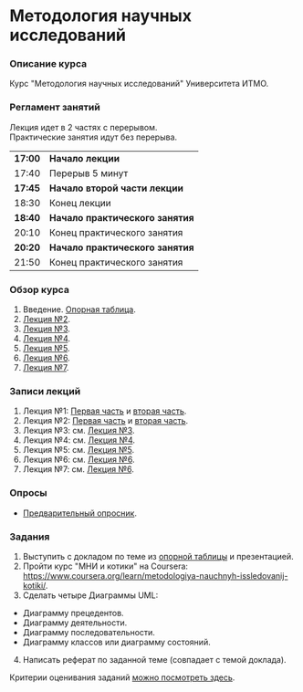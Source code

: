 # Методология научных исследований           
### Описание курса

Курс "Методология научных исследований" Университета ИТМО.


### Регламент занятий

Лекция идет в 2 частях с перерывом.    
Практические занятия идут без перерыва.
           
|||
|---|---|
|**17:00**|**Начало лекции**|      
|17:40|Перерыв 5 минут| 
|**17:45**|**Начало второй части лекции**|      
|18:30|Конец лекции|       
|**18:40**|**Начало практического занятия**|      
|20:10|Конец практического занятия| 
|**20:20**|**Начало практического занятия**|      
|21:50|Конец практического занятия|     
   

### Обзор курса
1. Введение. [Опорная таблица](https://docs.google.com/spreadsheets/d/1esUGNvziQveAX_jJ41M6-TA5O0jOCthemr3i8-suitw/edit#gid=0).     
2. [Лекция №2](https://github.com/iradche/Research-Methodology/blob/main/lectures/Lecture02_ITMO_RM.pdf).    
3. [Лекция №3](https://github.com/iradche/Research-Methodology/blob/main/lectures/lec03.md).    
4. [Лекция №4](https://github.com/iradche/Research-Methodology/blob/main/lectures/lec04.md).     
5. [Лекция №5](https://github.com/iradche/Research-Methodology/blob/main/lectures/lec05.md).    
6. [Лекция №6](https://github.com/iradche/Research-Methodology/blob/main/lectures/lec06.md).         
6. [Лекция №7](https://github.com/iradche/Research-Methodology/blob/main/lectures/lec07.md).         


### Записи лекций
1. Лекция №1: [Первая часть](https://youtu.be/JdJHmXgNrLI) и [вторая часть](https://youtu.be/qmRyiNVfAGg).     
2. Лекция №2: [Первая часть](https://youtu.be/W3VSN_2I5yM) и [вторая часть](https://youtu.be/wgbjLNKvl8o).   
3. Лекция №3: см. [Лекция №3](https://github.com/iradche/Research-Methodology/blob/main/lectures/lec03.md).     
4. Лекция №4: см. [Лекция №4](https://github.com/iradche/Research-Methodology/blob/main/lectures/lec04.md).     
5. Лекция №5: см. [Лекция №5](https://youtu.be/x2KTze2bDP8).      
6. Лекция №6: см. [Лекция №6](https://youtu.be/2IsnIopYJV8).
7. Лекция №7: см. [Лекция №6](https://youtu.be/ophjDmMInjU).


### Опросы 
- [Предварительный опросник](https://forms.gle/ss3LEoxCqwi2Sv7h6).         


### Задания    
1. Выступить с докладом по теме из [опорной таблицы](https://docs.google.com/spreadsheets/d/1esUGNvziQveAX_jJ41M6-TA5O0jOCthemr3i8-suitw/edit#gid=747400772) и презентацией.	       
2. Пройти курс "МНИ и котики" на Coursera: 	https://www.coursera.org/learn/metodologiya-nauchnyh-issledovanij-kotiki/.           
3. Сделать четыре Диаграммы UML:
- Диаграмму прецедентов.
- Диаграмму деятельности.
- Диаграмму последовательности.
- Диаграмму классов или диаграмму состояний.
4. Написать реферат по заданной теме (совпадает с темой доклада).           



Критерии оценивания заданий [можно посмотреть здесь](https://docs.google.com/spreadsheets/d/e/2PACX-1vQO3gAIKeZNoPl7xZu9CdR-SFiKAuUEwkP3gUdTw4cjeNAjgtleOFBLFNlUAV5wlu4jkovfBEcEZc80/pubhtml).



